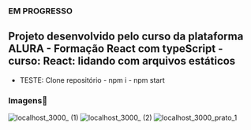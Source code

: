 ### EM PROGRESSO
## Projeto desenvolvido pelo curso da plataforma ALURA - Formação React com typeScript - curso: React: lidando com arquivos estáticos

* TESTE: Clone repositório - npm i - npm start

### Imagens:camera_flash:

![localhost_3000_ (1)](https://user-images.githubusercontent.com/69319634/199366886-b175a9fe-c340-4079-a2b1-d2d48304cca0.png)
![localhost_3000_ (2)](https://user-images.githubusercontent.com/69319634/199367218-64a511b6-c2a3-4877-a486-235b0b6ed273.png)
![localhost_3000_prato_1](https://user-images.githubusercontent.com/69319634/200044186-c16dad91-f011-42a4-b1e0-4d4aef37d256.png)


